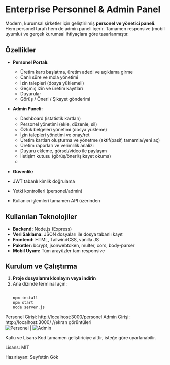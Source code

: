 # Enterprise Personnel & Admin Panel

Modern, kurumsal şirketler için geliştirilmiş **personel ve yönetici paneli**.  
Hem personel tarafı hem de admin paneli içerir. Tamamen responsive (mobil uyumlu) ve gerçek kurumsal ihtiyaçlara göre tasarlanmıştır.
## Özellikler
- **Personel Portalı:**
  - Üretim kartı başlatma, üretim adedi ve açıklama girme
  - Canlı süre ve mola yönetimi
  - İzin talepleri (dosya yüklemeli)
  - Geçmiş izin ve üretim kayıtları
  - Duyurular
  - Görüş / Öneri / Şikayet gönderimi

- **Admin Paneli:**
  - Dashboard (istatistik kartları)
  - Personel yönetimi (ekle, düzenle, sil)
  - Özlük belgeleri yönetimi (dosya yükleme)
  - İzin talepleri yönetimi ve onay/ret
  - Üretim kartları oluşturma ve yönetme (aktif/pasif, tamamla/yeni aç)
  - Üretim raporları ve verimlilik analizi
  - Duyuru ekleme, görsel/video ile paylaşım
  - İletişim kutusu (görüş/öneri/şikayet okuma)
  - 
 - **Güvenlik:**
  - JWT tabanlı kimlik doğrulama
  - Yetki kontrolleri (personel/admin)
  - Kullanıcı işlemleri tamamen API üzerinden

## Kullanılan Teknolojiler

- **Backend:** Node.js (Express)
- **Veri Saklama:** JSON dosyaları ile dosya tabanlı kayıt
- **Frontend:** HTML, TailwindCSS, vanilla JS 
- **Paketler:** bcrypt, jsonwebtoken, multer, cors, body-parser
- **Mobil Uyum:** Tüm arayüzler tam responsive

## Kurulum ve Çalıştırma

1. **Proje dosyalarını klonlayın veya indirin**
2. Ana dizinde terminal açın:
   ```bash
    
   npm install
   npm start
   node server.js

Personel Girişi:
http://localhost:3000/personel
Admin Girişi:
http://localhost:3000/
//ekran görüntüleri           
![Personel](./docs/personel-mobil.png) | ![Admin](./docs/admin-desktop.png) 

Katkı ve Lisans
Kod tamamen geliştiriciye aittir, isteğe göre uyarlanabilir.

Lisans: MIT

Hazırlayan:
Seyfettin Gök

